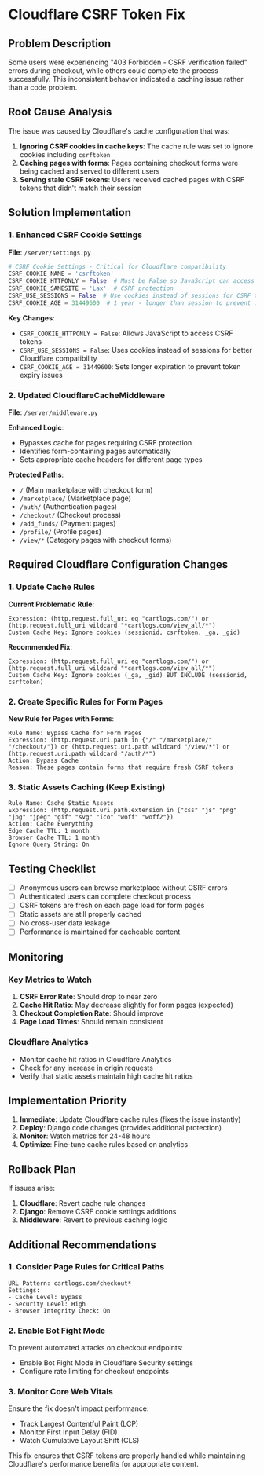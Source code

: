# Cloudflare CSRF Token Fix

## Problem Description

Some users were experiencing "403 Forbidden - CSRF verification failed" errors during checkout, while others could complete the process successfully. This inconsistent behavior indicated a caching issue rather than a code problem.

## Root Cause Analysis

The issue was caused by Cloudflare's cache configuration that was:

1. **Ignoring CSRF cookies in cache keys**: The cache rule was set to ignore cookies including `csrftoken`
2. **Caching pages with forms**: Pages containing checkout forms were being cached and served to different users
3. **Serving stale CSRF tokens**: Users received cached pages with CSRF tokens that didn't match their session

## Solution Implementation

### 1. Enhanced CSRF Cookie Settings

**File**: `/server/settings.py`

```python
# CSRF Cookie Settings - Critical for Cloudflare compatibility
CSRF_COOKIE_NAME = 'csrftoken'
CSRF_COOKIE_HTTPONLY = False  # Must be False so JavaScript can access it
CSRF_COOKIE_SAMESITE = 'Lax'  # CSRF protection
CSRF_USE_SESSIONS = False  # Use cookies instead of sessions for CSRF tokens
CSRF_COOKIE_AGE = 31449600  # 1 year - longer than session to prevent issues
```

**Key Changes**:
- `CSRF_COOKIE_HTTPONLY = False`: Allows JavaScript to access CSRF tokens
- `CSRF_USE_SESSIONS = False`: Uses cookies instead of sessions for better Cloudflare compatibility
- `CSRF_COOKIE_AGE = 31449600`: Sets longer expiration to prevent token expiry issues

### 2. Updated CloudflareCacheMiddleware

**File**: `/server/middleware.py`

**Enhanced Logic**:
- Bypasses cache for pages requiring CSRF protection
- Identifies form-containing pages automatically
- Sets appropriate cache headers for different page types

**Protected Paths**:
- `/` (Main marketplace with checkout form)
- `/marketplace/` (Marketplace page)
- `/auth/` (Authentication pages)
- `/checkout/` (Checkout process)
- `/add_funds/` (Payment pages)
- `/profile/` (Profile pages)
- `/view/*` (Category pages with checkout forms)

## Required Cloudflare Configuration Changes

### 1. Update Cache Rules

**Current Problematic Rule**:
```
Expression: (http.request.full_uri eq "cartlogs.com/") or (http.request.full_uri wildcard "*cartlogs.com/view_all/*")
Custom Cache Key: Ignore cookies (sessionid, csrftoken, _ga, _gid)
```

**Recommended Fix**:
```
Expression: (http.request.full_uri eq "cartlogs.com/") or (http.request.full_uri wildcard "*cartlogs.com/view_all/*")
Custom Cache Key: Ignore cookies (_ga, _gid) BUT INCLUDE (sessionid, csrftoken)
```

### 2. Create Specific Rules for Form Pages

**New Rule for Pages with Forms**:
```
Rule Name: Bypass Cache for Form Pages
Expression: (http.request.uri.path in {"/" "/marketplace/" "/checkout/"}) or (http.request.uri.path wildcard "/view/*") or (http.request.uri.path wildcard "/auth/*")
Action: Bypass Cache
Reason: These pages contain forms that require fresh CSRF tokens
```

### 3. Static Assets Caching (Keep Existing)

```
Rule Name: Cache Static Assets
Expression: (http.request.uri.path.extension in {"css" "js" "png" "jpg" "jpeg" "gif" "svg" "ico" "woff" "woff2"})
Action: Cache Everything
Edge Cache TTL: 1 month
Browser Cache TTL: 1 month
Ignore Query String: On
```

## Testing Checklist

- [ ] Anonymous users can browse marketplace without CSRF errors
- [ ] Authenticated users can complete checkout process
- [ ] CSRF tokens are fresh on each page load for form pages
- [ ] Static assets are still properly cached
- [ ] No cross-user data leakage
- [ ] Performance is maintained for cacheable content

## Monitoring

### Key Metrics to Watch

1. **CSRF Error Rate**: Should drop to near zero
2. **Cache Hit Ratio**: May decrease slightly for form pages (expected)
3. **Checkout Completion Rate**: Should improve
4. **Page Load Times**: Should remain consistent

### Cloudflare Analytics

- Monitor cache hit ratios in Cloudflare Analytics
- Check for any increase in origin requests
- Verify that static assets maintain high cache hit ratios

## Implementation Priority

1. **Immediate**: Update Cloudflare cache rules (fixes the issue instantly)
2. **Deploy**: Django code changes (provides additional protection)
3. **Monitor**: Watch metrics for 24-48 hours
4. **Optimize**: Fine-tune cache rules based on analytics

## Rollback Plan

If issues arise:

1. **Cloudflare**: Revert cache rule changes
2. **Django**: Remove CSRF cookie settings additions
3. **Middleware**: Revert to previous caching logic

## Additional Recommendations

### 1. Consider Page Rules for Critical Paths

```
URL Pattern: cartlogs.com/checkout*
Settings: 
- Cache Level: Bypass
- Security Level: High
- Browser Integrity Check: On
```

### 2. Enable Bot Fight Mode

To prevent automated attacks on checkout endpoints:
- Enable Bot Fight Mode in Cloudflare Security settings
- Configure rate limiting for checkout endpoints

### 3. Monitor Core Web Vitals

Ensure the fix doesn't impact performance:
- Track Largest Contentful Paint (LCP)
- Monitor First Input Delay (FID)
- Watch Cumulative Layout Shift (CLS)

This fix ensures that CSRF tokens are properly handled while maintaining Cloudflare's performance benefits for appropriate content.